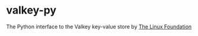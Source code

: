 # valkey-py
The Python interface to the Valkey key-value store by [The Linux Foundation](https://www.linuxfoundation.org/)

